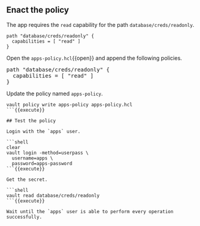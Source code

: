 ## Enact the policy

The app requires the `read` capability for the path `database/creds/readonly`.

```hcl
path "database/creds/readonly" {
  capabilities = [ "read" ]
}
```

Open the `apps-policy.hcl`{{open}} and append the following policies.

<pre class="file" data-filename="apps-policy.hcl" data-target="append">
path "database/creds/readonly" {
  capabilities = [ "read" ]
}
</pre>

Update the policy named `apps-policy`.

```shell
vault policy write apps-policy apps-policy.hcl
```{{execute}}

## Test the policy

Login with the `apps` user.

```shell
clear
vault login -method=userpass \
  username=apps \
  password=apps-password
```{{execute}}

Get the secret.

```shell
vault read database/creds/readonly
```{{execute}}

Wait until the `apps` user is able to perform every operation successfully.